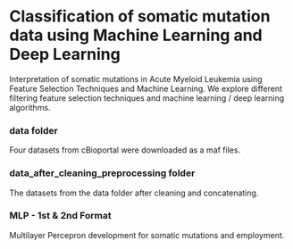 # Classification of somatic mutation data using Machine Learning and Deep Learning
Interpretation of somatic mutations in Acute Myeloid Leukemia using Feature Selection Techniques and Machine Learning.
We explore different filtering feature selection techniques and machine learning / deep learning algorithms.

### data folder
Four datasets from cBioportal were downloaded as a maf files.

### data_after_cleaning_preprocessing folder
The datasets from the data folder after cleaning and concatenating.

### MLP - 1st & 2nd Format
Multilayer Percepron development for somatic mutations and employment.
